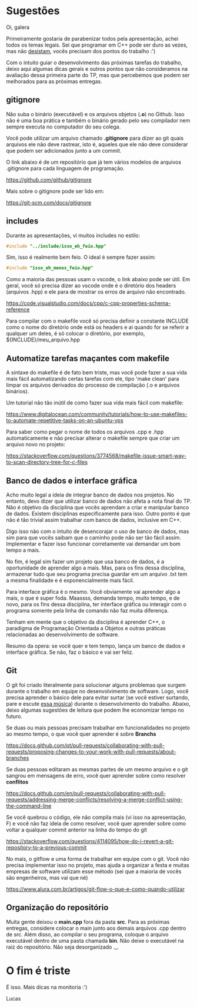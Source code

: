 # Sugestões
Oi, galera

Primeiramente gostaria de parabenizar todos pela apresentação, achei todos os temas legais. Sei que programar em C++ pode ser duro as vezes, mas não [desistam](https://www.youtube.com/watch?v=tYzMYcUty6s), vocês precisam dos pontos do trabalho :')

Com o intuito guiar o desenvolvimento das próximas tarefas do trabalho, deixo aqui algumas dicas gerais e outros pontos que não consideramos na avaliação dessa primeira parte do TP, mas que percebemos que podem ser melhorados para as próximas entregas. 

## gitignore
Não suba o binário (executável) e os arquivos objetos (**.o**) no Github. Isso não é uma boa prática e também o binário gerado pelo seu compilador nem sempre executa no computador do seu colega.

Você pode utilizar um arquivo chamado **.gitignore** para dizer ao git quais arquivos ele não deve rastrear, isto é, aqueles que ele não deve considerar que podem ser adicionados junto a um commit.

O link abaixo é de um repositório que já tem vários modelos de arquivos .gitignore para cada linguagem de programação.

https://github.com/github/gitignore

Mais sobre o gitignore pode ser lido em:

https://git-scm.com/docs/gitignore

## includes
Durante as apresentações, vi muitos includes no estilo:

``` c++
#include "../include/isso_eh_feio.hpp"
```

Sim, isso é realmente bem feio. O ideal é sempre fazer assim:

``` c++
#include "isso_eh_menos_feio.hpp"
```

Como a maioria das pessoas usam o vscode, o link abaixo pode ser útil. Em geral, você só precisa dizer ao vscode onde é o diretório dos headers (arquivos .hpp) e ele para de mostrar os erros de arquivo não encontrado.

https://code.visualstudio.com/docs/cpp/c-cpp-properties-schema-reference

Para compilar com o makefile você só precisa definir a constante INCLUDE como o nome do diretório onde está os headers e ai quando for se referir a qualquer um deles, é só colocar o diretório, por exemplo, ${INCLUDE}/meu_arquivo.hpp

## Automatize tarefas maçantes com makefile
A sintaxe do makefile é de fato bem triste, mas você pode fazer a sua vida mais fácil automatizando certas tarefas com ele, tipo 'make clean' para limpar os arquivos derivados do processo de compilação (.o e arquivos binários).

Um tutorial não tão inútil de como fazer sua vida mais fácil com makefile:

https://www.digitalocean.com/community/tutorials/how-to-use-makefiles-to-automate-repetitive-tasks-on-an-ubuntu-vps

Para saber como pegar o nome de todos os arquivos .cpp e .hpp automaticamente e não precisar alterar o makefile sempre que criar um arquivo novo no projeto:

https://stackoverflow.com/questions/3774568/makefile-issue-smart-way-to-scan-directory-tree-for-c-files

## Banco de dados e interface gráfica
Acho muito legal a ideia de integrar banco de dados nos projetos. No entanto, devo dizer que utilizar banco de dados não afeta a nota final do TP. Não é objetivo da disciplina que vocês aprendam a criar e manipular banco de dados. Existem disciplinas especificamente para isso. Outro ponto é que não é tão trivial assim trabalhar com banco de dados, inclusive em C++.

Digo isso não com o intuito de desencorajar o uso de banco de dados, mas sim para que vocês saibam que o caminho pode não ser tão fácil assim. Implementar e fazer isso funcionar corretamente vai demandar um bom tempo a mais. 

No fim, é legal sim fazer um projeto que usa banco de dados, é a oportunidade de aprender algo a mais. Mas, para os fins dessa disciplina, armazenar tudo que seu programa precisa guardar em um arquivo .txt tem a mesma finalidade e é exponencialmente mais fácil.

Para interface gráfica é o mesmo. Você obviamente vai aprender algo a mais, o que é super foda. Maassss, demanda tempo, muito tempo, e de novo, para os fins dessa disciplina, ter interface gráfica ou interagir com o programa somente pela linha de comando não faz muita diferença.

Tenham em mente que o objetivo da disciplina é aprender C++, o paradigma de Programação Orientada a Objetos e outras práticas relacionadas ao desenvolvimento de software.

Resumo da opera: se você quer e tem tempo, lança um banco de dados e interface gráfica. Se não, faz o básico e vai ser feliz.

## Git
O git foi criado literalmente para solucionar alguns problemas que surgem durante o trabalho em equipe no desenvolvimento de software. Logo, você precisa aprender o básico dele para evitar surtar (se você estiver surtando, pare e escute [essa música](https://www.youtube.com/watch?v=RqjXn2NflqU)) durante o desenvolvimento do trabalho. Abaixo, deixo algumas sugestões de leitura que podem lhe economizar tempo no futuro.

Se duas ou mais pessoas precisam trabalhar em funcionalidades no projeto ao mesmo tempo, o que você quer aprender é sobre **Branchs**

https://docs.github.com/pt/pull-requests/collaborating-with-pull-requests/proposing-changes-to-your-work-with-pull-requests/about-branches

Se duas pessoas editaram as mesmas partes de um mesmo arquivo e o git sangrou em mensagens de erro, você quer aprender sobre como resolver **conflitos**

https://docs.github.com/en/pull-requests/collaborating-with-pull-requests/addressing-merge-conflicts/resolving-a-merge-conflict-using-the-command-line

Se você quebrou o código, ele não compila mais (vi isso na apresentação, F) e você não faz ideia de como resolver, você quer aprender sobre como voltar a qualquer commit anterior na linha do tempo do git

https://stackoverflow.com/questions/4114095/how-do-i-revert-a-git-repository-to-a-previous-commit

No mais, o gitflow e uma forma de trabalhar em equipe com o git. Você não precisa implementar isso no projeto, mas ajuda a organizar a festa e muitas empresas de software utilizam esse método (sei que a maioria de vocês são engenheiros, mas vai que né)

https://www.alura.com.br/artigos/git-flow-o-que-e-como-quando-utilizar

## Organização do repositório
Muita gente deixou o **main.cpp** fora da pasta **src**. Para as próximas entregas, considere colocar o main junto aos demais arquivos .cpp dentro de src. Além disso, ao compilar o seu programa, coloque o arquivo executável dentro de uma pasta chamada **bin**. Não deixe o executável na raiz do repositório. Não seja desorganizado ._.

# O fim é triste
É isso. Mais dicas na monitoria :')

Lucas
